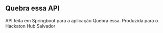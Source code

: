 ## Quebra essa API

API feita em Springboot para a aplicação Quebra essa. Produzida para o Hackaton Hub Salvador
